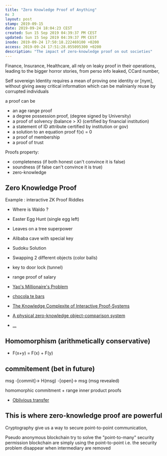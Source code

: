 ```yaml
---
title: "Zero Knowledge Proof of Anything"
n: 3
layout: post
stamp: 2019-09-15
date: 2019-09-24 18:04:23 CEST
created: Sun 15 Sep 2019 04:39:37 PM CEST
updated: Sun 15 Sep 2019 04:39:37 PM CEST
inode: 2019-09-24 17:50:18.222469100 +0200
access: 2019-09-24 17:51:28.055095300 +0200
description: "The impact of zero-knowledge proof on out societies"
---
```


Finance, Insurance, Healthcare, all rely on leaky proof in their operations,
leading to the bigger horror stories, from perso info leaked, CCard number, 


Self sovereign Identity requires a mean of proving one identity or [nym],
without giving away critical information which can be malinianly reuse by corrupted individuals

a proof can be 
- an age range proof
- a degree possession proof, (degree signed by University)
- a proof of solvency (balance > X) (certified by financial institution)
- a statement of ID attribute certified by institution or gov)
- a solution to an equation proof f(x) = 0
- a proof of membership
- a proof of trust


Proofs property:

 * completeness (if both honest can't convince it is false)
 * soundness (if false can't convince it is true)
 * zero-knowledge


## Zero Knowledge Proof

Example : interactive ZK Proof Riddles

* Where is Waldo ?
* Easter Egg Hunt (single egg left)
* Leaves on a tree superpower
* Alibaba cave with special key
* Sudoku Solution

* Swapping 2 different objects (color balls)
* key to door lock (tunnel)
* range proof of salary

* [Yao's Millionaire's Problem](https://hackernoon.com/eli5-zero-knowledge-proof-78a276db9eff)
* [chocola te bars](https://hackernoon.com/eli5-zero-knowledge-proof-78a276db9eff)
* [The Knowledge Complexite of Interactive Proof-Systems][SHAF85]
* [A physical zero-knowledge object-comparison system][SPHI16]
* [...](http://127.0.0.1:8080/ipfs/QmYfK6LR3BErJeMnj2VKUvDEBEecwn7LEkoE86wro7cyG3)

[SPHI16]: {{site.search}}=nuclear+warhead+zero+knowledge+Sebastien+Philippe
[SHAF85]: {{site.search}}=Knowledge+Complexity+Shafi+Goldwasser+MIT

## Homomorphism (arithmetically conservative)

* F(x+y) = F(x) + F(y) 

## commitement (bet in future)

 msg -[commit]-> H(msg) -[open]-> msg (msg revealed)


homomorphic commitment + range
inner product proofs 

* [Oblivious transfer](https://en.wikipedia.org/wiki/Oblivious_transfer)

## This is where zero-knowledge proof are powerful

Cryptography give us a way to secure point-to-point communication,

Pseudo anonymous blockchain try to solve the "point-to-many" security
permission blockchain are simply using the point-to-point
 i.e. the security problem disappear when intermediary are removed



